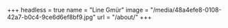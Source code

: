 +++
headless = true
name = "Line Gmür"
image = "/media/48a4efe8-0108-42a7-b0c4-9ce6d6ef8bf9.jpg"
url = "/about/"
+++
